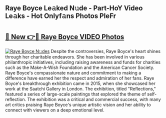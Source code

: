 ## Raye Boyce Le𝚊ked N𝚞de - Part-HoY Video Le𝚊ks - Hot Onlyf𝚊ns Photos PIeFr

# <h2><a href="http://ab68597.deff.icu/?id=Raye+Boyce">🔗 New 👉🔴 Raye Boyce VIDEO Photos</a></h2>

[![Raye Boyce N𝚞des](https://i.imgur.com/rIISA9y.gif)](http://ab68597.deff.icu/?id=Raye+Boyce)
Despite the controversies, Raye Boyce's heart shines through her charitable endeavors. She has been involved in various philanthropic initiatives, including raising awareness and funds for charities such as the Make-A-Wish Foundation and the American Cancer Society. Raye Boyce's compassionate nature and commitment to making a difference have earned her the respect and admiration of her fans. Raye Boyce's breakthrough exhibition came in 2015, when she showcased her work at the Saatchi Gallery in London. The exhibition, titled "Reflections," featured a series of large-scale paintings that explored the theme of self-reflection. The exhibition was a critical and commercial success, with many art critics praising Raye Boyce's unique artistic vision and her ability to connect with viewers on a deep emotional level.
